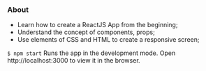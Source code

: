 ### About

- Learn how to create a ReactJS App from the beginning;
- Understand the concept of components, props;
- Use elements of CSS and HTML to create a responsive screen;

`$ npm start`
Runs the app in the development mode.
Open http://localhost:3000 to view it in the browser.
